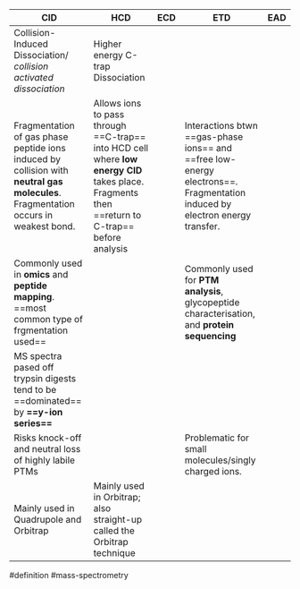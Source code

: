 | CID                                                                                                                                | HCD                                                                                                                                            | ECD | ETD                                                                                                                        | EAD |
| ---------------------------------------------------------------------------------------------------------------------------------- | ---------------------------------------------------------------------------------------------------------------------------------------------- | --- | -------------------------------------------------------------------------------------------------------------------------- | --- |
| Collision-Induced Dissociation/ *collision activated dissociation*                                                                 | Higher energy C-trap Dissociation                                                                                                              |     |                                                                                                                            |     |
| Fragmentation of gas phase peptide ions induced by collision with **neutral gas molecules**. Fragmentation occurs in weakest bond. | Allows ions to pass through ==C-trap== into HCD cell where **low energy CID** takes place. Fragments then ==return to C-trap== before analysis |     | Interactions btwn ==gas-phase ions== and ==free low-energy electrons==. Fragmentation induced by electron energy transfer. |     |
| Commonly used in **omics** and **peptide mapping**. ==most common type of frgmentation used==                                      |                                                                                                                                                |     | Commonly used for **PTM analysis**, glycopeptide characterisation, and **protein sequencing**                              |     |
| MS spectra pased off trypsin digests tend to be ==dominated== by **==y-ion series==**                                              |                                                                                                                                                |     |                                                                                                                            |     |
| Risks knock-off and neutral loss of highly labile PTMs                                                                             |                                                                                                                                                |     | Problematic for small molecules/singly charged ions.                                                                       |     |
| Mainly used in Quadrupole and Orbitrap                                                                                             | Mainly used in Orbitrap; also straight-up called the Orbitrap technique                                                                        |     |                                                                                                                            |     |



#definition #mass-spectrometry 